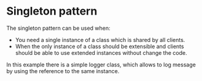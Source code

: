# Singleton pattern

The singleton pattern can be used when:

- You need a single instance of a class which is shared by all clients.
- When the only instance of a class should be extensible and clients should be able to use extended instances without change the code.

In this example there is a simple logger class, which allows to log message by using the reference to the same instance.